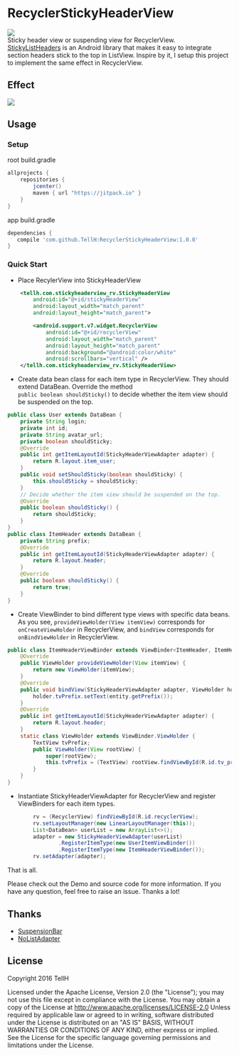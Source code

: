 # RecyclerStickyHeaderView
[![](https://jitpack.io/v/TellH/RecyclerStickyHeaderView.svg)](https://jitpack.io/#TellH/RecyclerStickyHeaderView)<br>
Sticky header view or suspending view for RecyclerView.<br>
[StickyListHeaders](https://github.com/emilsjolander/StickyListHeaders)  is an Android library that makes it easy to integrate section headers
 stick to the top in ListView. Inspire by it, I setup this project to implement the same effect in RecyclerView.
## Effect
![](https://raw.githubusercontent.com/TellH/RecyclerStickyHeaderView/master/raw/effect.gif)

## Usage

### Setup
root build.gradle
```groovy
allprojects {
    repositories {
        jcenter()
        maven { url "https://jitpack.io" }
    }
}
```
app build.gradle
```groovy
dependencies {
   compile 'com.github.TellH:RecyclerStickyHeaderView:1.0.0'
}
```

### Quick Start

- Place RecylerView into StickyHeaderView
``` xml
    <tellh.com.stickyheaderview_rv.StickyHeaderView
        android:id="@+id/stickyHeaderView"
        android:layout_width="match_parent"
        android:layout_height="match_parent">

        <android.support.v7.widget.RecyclerView
            android:id="@+id/recyclerView"
            android:layout_width="match_parent"
            android:layout_height="match_parent"
            android:background="@android:color/white"
            android:scrollbars="vertical" />
    </tellh.com.stickyheaderview_rv.StickyHeaderView>

```

- Create data bean class for each item type in RecyclerView. They should extend DataBean. Override the method <br>
`public boolean shouldSticky()` to decide whether the item view should be suspended on the top.
``` java
public class User extends DataBean {
    private String login;
    private int id;
    private String avatar_url;
    private boolean shouldSticky;
    @Override
    public int getItemLayoutId(StickyHeaderViewAdapter adapter) {
        return R.layout.item_user;
    }
    public void setShouldSticky(boolean shouldSticky) {
        this.shouldSticky = shouldSticky;
    }
    // Decide whether the item view should be suspended on the top.
    @Override
    public boolean shouldSticky() {
        return shouldSticky;
    }
}
public class ItemHeader extends DataBean {
    private String prefix;
    @Override
    public int getItemLayoutId(StickyHeaderViewAdapter adapter) {
        return R.layout.header;
    }
    @Override
    public boolean shouldSticky() {
        return true;
    }
}
```

- Create ViewBinder to bind different type views with specific data beans.
As you see, `provideViewHolder(View itemView)` corresponds for `onCreateViewHolder` in RecyclerView, and `bindView` corresponds for `onBindViewHolder` in RecyclerView.

``` java
public class ItemHeaderViewBinder extends ViewBinder<ItemHeader, ItemHeaderViewBinder.ViewHolder> {
    @Override
    public ViewHolder provideViewHolder(View itemView) {
        return new ViewHolder(itemView);
    }
    @Override
    public void bindView(StickyHeaderViewAdapter adapter, ViewHolder holder, int position, ItemHeader entity) {
        holder.tvPrefix.setText(entity.getPrefix());
    }
    @Override
    public int getItemLayoutId(StickyHeaderViewAdapter adapter) {
        return R.layout.header;
    }
    static class ViewHolder extends ViewBinder.ViewHolder {
        TextView tvPrefix;
        public ViewHolder(View rootView) {
            super(rootView);
            this.tvPrefix = (TextView) rootView.findViewById(R.id.tv_prefix);
        }
    }
}
```

- Instantiate StickyHeaderViewAdapter for RecyclerView and register ViewBinders for each item types.
``` java
        rv = (RecyclerView) findViewById(R.id.recyclerView);
        rv.setLayoutManager(new LinearLayoutManager(this));
        List<DataBean> userList = new ArrayList<>();
        adapter = new StickyHeaderViewAdapter(userList)
                .RegisterItemType(new UserItemViewBinder())
                .RegisterItemType(new ItemHeaderViewBinder());
        rv.setAdapter(adapter);
```

That is all. 

Please check out the Demo and source code for more information. If you have any question, feel free to raise an issue. Thanks a lot!

## Thanks
- [SuspensionBar](https://github.com/wuapnjie/SuspensionBar)
- [NoListAdapter](https://github.com/TellH/NoListAdapter)

## License
   Copyright 2016 TellH
   
   Licensed under the Apache License, Version 2.0 (the "License");
   you may not use this file except in compliance with the License.
   You may obtain a copy of the License at
       http://www.apache.org/licenses/LICENSE-2.0
   Unless required by applicable law or agreed to in writing, software
   distributed under the License is distributed on an "AS IS" BASIS,
   WITHOUT WARRANTIES OR CONDITIONS OF ANY KIND, either express or implied.
   See the License for the specific language governing permissions and
   limitations under the License.



